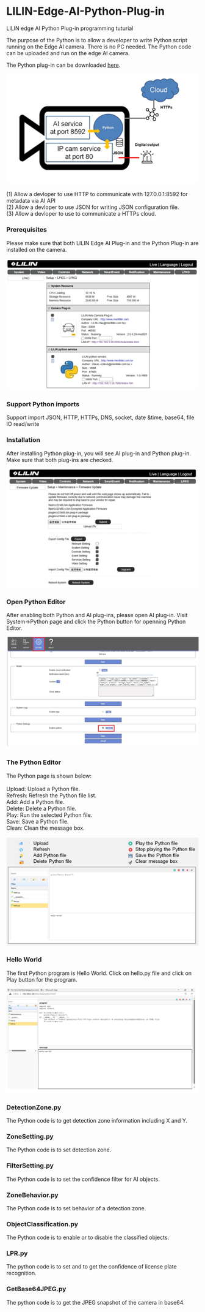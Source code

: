 # LILIN-Edge-AI-Python-Plug-in
LILIN edge AI Python Plug-in programming tuturial

The purpose of the Python is to allow a developer to write Python script running on the Edge AI camera.  There is no PC needed.  The Python code can be uploaded and run on the edge AI camera.<BR>

The Python plug-in can be downloaded [here](https://www.dropbox.com/scl/fo/tkb9qgg2bktrp4g9ccxjo/h?rlkey=z8dehdsqoe9pahfj0mctdmalj&dl=0).

![image](https://github.com/LILINOpenGitHub/LILIN-Edge-AI-Python-Plug-in/blob/main/images/diagram.jpg)

(1)	Allow a devloper to use HTTP to communicate with 127.0.0.1:8592 for metadata via AI API <BR>
(2)	Allow a devloper to use JSON for writing JSON configuration file. <BR>
(3)	Allow a devloper to use to communicate a HTTPs cloud. <BR>

### Prerequisites
Please make sure that both LILIN Edge AI Plug-in and the Python Plug-in are installed on the camera.

![image](https://github.com/LILINOpenGitHub/LILIN-Edge-AI-Python-Plug-in/blob/main/images/imgPlugin.jpg)

### Support Python imports
Support import JSON, HTTP, HTTPs, DNS, socket, date &time, base64, file IO read/write

### Installation ###
After installing Python plug-in, you will see AI plug-in and Python plug-in.  Make sure that both plug-ins are checked.

![image](https://github.com/LILINOpenGitHub/LILIN-Edge-AI-Python-Plug-in/blob/main/images/imgupdate.jpg)

### Open Python Editor ###
After enabling both Python and AI plug-ins, please open AI plug-in.  Visit System->Python page and click the Python button for openning Python Editor.

![image](https://github.com/LILINOpenGitHub/LILIN-Edge-AI-Python-Plug-in/blob/main/images/pythoninstart.jpg)

### The Python Editor ###
The Python page is shown below: <BR><BR>
Upload: Upload a Python file. <BR>
Refresh: Refresh the Python file list. <BR>
Add: Add a Python file. <BR>
Delete: Delete a Python file. <BR>
Play: Run the selected Python file. <BR>
Save: Save a Python file. <BR>
Clean: Clean the message box. <BR> <BR>
![image](https://github.com/LILINOpenGitHub/LILIN-Edge-AI-Python-Plug-in/blob/main/images/python1.jpg)

### Hello World ###
The first Python program is Hello World.  Click on hello.py file and click on Play button for the program.

![image](https://github.com/LILINOpenGitHub/LILIN-Edge-AI-Python-Plug-in/blob/main/images/imghello.jpg)

### DetectionZone.py ###
The Python code is to get detection zone information including X and Y.

### ZoneSetting.py ###
The Python code is to set detection zone.

### FilterSetting.py ###
The Python code is to set the confidence filter for AI objects.

### ZoneBehavior.py ###
The Python code is to set behavior of a detection zone.

### ObjectClassification.py ###
The Python code is to enable or to disable the classified objects.

### LPR.py ###
The python code is to set and to get the confidence of license plate recognition.

### GetBase64JPEG.py ###
The python code is to get the JPEG snapshot of the camera in base64.
